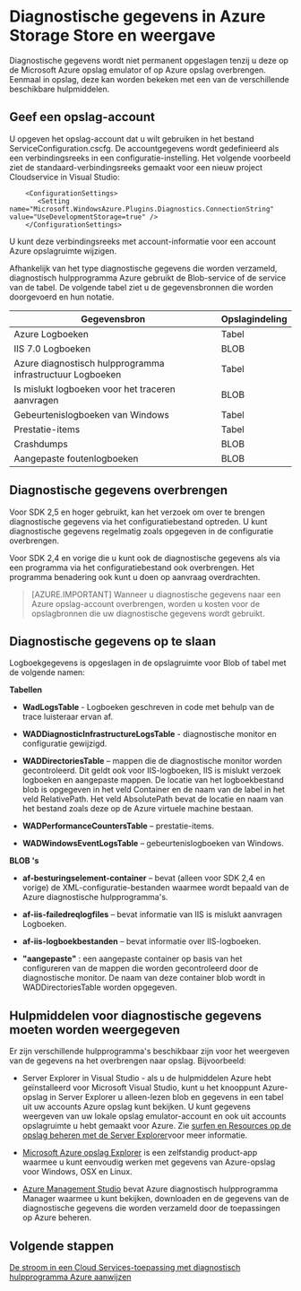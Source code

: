 <properties
    pageTitle="Opslaan en weergave diagnostische gegevens in Azure opslag | Microsoft Azure"
    description="Diagnostische gegevens van Azure-gegevens ophalen op te slaan Azure en te bekijken"
    services="cloud-services"
    documentationCenter=".net"
    authors="rboucher"
    manager="jwhit"
    editor="tysonn" />
<tags
    ms.service="cloud-services"
    ms.devlang="na"
    ms.topic="article"
    ms.tgt_pltfrm="na"
    ms.workload="na"
    ms.date="08/01/2016"
    ms.author="robb" />

# <a name="store-and-view-diagnostic-data-in-azure-storage"></a>Diagnostische gegevens in Azure Storage Store en weergave

Diagnostische gegevens wordt niet permanent opgeslagen tenzij u deze op de Microsoft Azure opslag emulator of op Azure opslag overbrengen. Eenmaal in opslag, deze kan worden bekeken met een van de verschillende beschikbare hulpmiddelen.

## <a name="specify-a-storage-account"></a>Geef een opslag-account

U opgeven het opslag-account dat u wilt gebruiken in het bestand ServiceConfiguration.cscfg. De accountgegevens wordt gedefinieerd als een verbindingsreeks in een configuratie-instelling. Het volgende voorbeeld ziet de standaard-verbindingsreeks gemaakt voor een nieuw project Cloudservice in Visual Studio:


```
    <ConfigurationSettings>
       <Setting name="Microsoft.WindowsAzure.Plugins.Diagnostics.ConnectionString" value="UseDevelopmentStorage=true" />
    </ConfigurationSettings>
```

U kunt deze verbindingsreeks met account-informatie voor een account Azure opslagruimte wijzigen.

Afhankelijk van het type diagnostische gegevens die worden verzameld, diagnostisch hulpprogramma Azure gebruikt de Blob-service of de service van de tabel. De volgende tabel ziet u de gegevensbronnen die worden doorgevoerd en hun notatie.

|Gegevensbron|Opslagindeling|
|---|---|
|Azure Logboeken|Tabel|
|IIS 7.0 Logboeken|BLOB|
|Azure diagnostisch hulpprogramma infrastructuur Logboeken|Tabel|
|Is mislukt logboeken voor het traceren aanvragen|BLOB|
|Gebeurtenislogboeken van Windows|Tabel|
|Prestatie-items|Tabel|
|Crashdumps|BLOB|
|Aangepaste foutenlogboeken|BLOB|

## <a name="transfer-diagnostic-data"></a>Diagnostische gegevens overbrengen

Voor SDK 2,5 en hoger gebruikt, kan het verzoek om over te brengen diagnostische gegevens via het configuratiebestand optreden. U kunt diagnostische gegevens regelmatig zoals opgegeven in de configuratie overbrengen.

Voor SDK 2,4 en vorige die u kunt ook de diagnostische gegevens als via een programma via het configuratiebestand ook overbrengen. Het programma benadering ook kunt u doen op aanvraag overdrachten.


>[AZURE.IMPORTANT] Wanneer u diagnostische gegevens naar een Azure opslag-account overbrengen, worden u kosten voor de opslagbronnen die uw diagnostische gegevens wordt gebruikt.

## <a name="store-diagnostic-data"></a>Diagnostische gegevens op te slaan

Logboekgegevens is opgeslagen in de opslagruimte voor Blob of tabel met de volgende namen:

**Tabellen**

- **WadLogsTable** - Logboeken geschreven in code met behulp van de trace luisteraar ervan af.

- **WADDiagnosticInfrastructureLogsTable** - diagnostische monitor en configuratie gewijzigd.

- **WADDirectoriesTable** – mappen die de diagnostische monitor worden gecontroleerd.  Dit geldt ook voor IIS-logboeken, IIS is mislukt verzoek logboeken en aangepaste mappen.  De locatie van het logboekbestand blob is opgegeven in het veld Container en de naam van de label in het veld RelativePath.  Het veld AbsolutePath bevat de locatie en naam van het bestand zoals deze op de Azure virtuele machine bestaan.

- **WADPerformanceCountersTable** – prestatie-items.

- **WADWindowsEventLogsTable** – gebeurtenislogboeken van Windows.

**BLOB 's**

- **af-besturingselement-container** – bevat (alleen voor SDK 2,4 en vorige) de XML-configuratie-bestanden waarmee wordt bepaald van de Azure diagnostische hulpprogramma's.

- **af-iis-failedreqlogfiles** – bevat informatie van IIS is mislukt aanvragen Logboeken.

- **af-iis-logboekbestanden** – bevat informatie over IIS-logboeken.

- **"aangepaste"** : een aangepaste container op basis van het configureren van de mappen die worden gecontroleerd door de diagnostische monitor.  De naam van deze container blob wordt in WADDirectoriesTable worden opgegeven.

## <a name="tools-to-view-diagnostic-data"></a>Hulpmiddelen voor diagnostische gegevens moeten worden weergegeven
Er zijn verschillende hulpprogramma's beschikbaar zijn voor het weergeven van de gegevens na het overbrengen naar opslag. Bijvoorbeeld:

- Server Explorer in Visual Studio - als u de hulpmiddelen Azure hebt geïnstalleerd voor Microsoft Visual Studio, kunt u het knooppunt Azure-opslag in Server Explorer u alleen-lezen blob en gegevens in een tabel uit uw accounts Azure opslag kunt bekijken. U kunt gegevens weergeven van uw lokale opslag emulator-account en ook uit accounts opslagruimte u hebt gemaakt voor Azure. Zie [surfen en Resources op de opslag beheren met de Server Explorer](../vs-azure-tools-storage-resources-server-explorer-browse-manage.md)voor meer informatie.

- [Microsoft Azure opslag Explorer](../vs-azure-tools-storage-manage-with-storage-explorer.md) is een zelfstandig product-app waarmee u kunt eenvoudig werken met gegevens van Azure-opslag voor Windows, OSX en Linux.

- [Azure Management Studio](http://www.cerebrata.com/products/azure-management-studio/introduction) bevat Azure diagnostisch hulpprogramma Manager waarmee u kunt bekijken, downloaden en de gegevens van de diagnostische gegevens die worden verzameld door de toepassingen op Azure beheren.


## <a name="next-steps"></a>Volgende stappen

[De stroom in een Cloud Services-toepassing met diagnostisch hulpprogramma Azure aanwijzen](cloud-services-dotnet-diagnostics-trace-flow.md)
